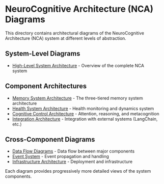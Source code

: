 # NeuroCognitive Architecture (NCA) Diagrams

This directory contains architectural diagrams of the NeuroCognitive Architecture (NCA) system at different levels of abstraction.

## System-Level Diagrams

- [High-Level System Architecture](./system-architecture.md) - Overview of the complete NCA system

## Component Architectures

- [Memory System Architecture](./memory-system/index.md) - The three-tiered memory system architecture
- [Health System Architecture](./health-system/index.md) - Health monitoring and dynamics system
- [Cognitive Control Architecture](./cognitive-control/index.md) - Attention, reasoning, and metacognition
- [Integration Architecture](./integration/index.md) - Integration with external systems (LangChain, etc.)

## Cross-Component Diagrams

- [Data Flow Diagrams](./data-flow/index.md) - Data flow between major components
- [Event System](./events/index.md) - Event propagation and handling
- [Infrastructure Architecture](./infrastructure/index.md) - Deployment and infrastructure

Each diagram provides progressively more detailed views of the system components.
